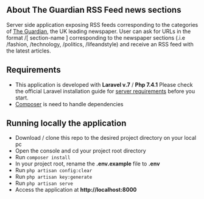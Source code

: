 ## About The Guardian RSS Feed news sections
Server side application exposing RSS feeds corresponding to the categories of [The Guardian](https://www.theguardian.com), the UK leading newspaper. User can ask for URLs in the format /[ section-name ] corresponding to the newspaper sections (.i.e /fashion, /technology, /politics, /lifeandstyle) and receive an RSS feed with the latest articles.

## Requirements
- This application is developed with **Laravel v.7** / **Php 7.4.1**
Please check the official Laravel installation guide for [server requirements](https://laravel.com/docs/7.x/installation#server-requirements) before you start.
- [Composer](https://getcomposer.org/) is need to handle dependencies

## Running locally the application
- Download / clone this repo to the desired project directory on your local pc
- Open the console and cd your project root directory
- Run `composer install`
- In your project root, rename the **.env.example** file to **.env**
- Run `php artisan config:clear`
- Run `php artisan key:generate`
- Run `php artisan serve`
- Access the application at **http://localhost:8000**
